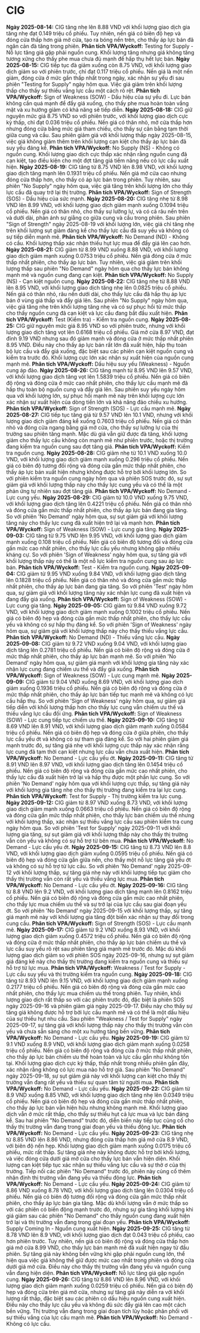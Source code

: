 # CIG

**Ngày 2025-08-14:** CIG tăng nhẹ lên 8.88 VND với khối lượng giao dịch gia tăng nhẹ đạt 0.149 triệu cổ phiếu. Tuy nhiên, nến giá có biên độ hẹp và đóng cửa thấp hơn giá mở cửa, tạo ra bóng nến trên, cho thấy áp lực bán đã ngăn cản đà tăng trong phiên. **Phân tích VPA/Wyckoff:** Testing for Supply - Nỗ lực tăng giá gặp phải nguồn cung. Khối lượng tăng nhưng giá không tăng tương xứng cho thấy phe mua chưa đủ mạnh để hấp thụ hết lực bán.
**Ngày 2025-08-15:** CIG tiếp tục đà giảm xuống còn 8.75 VND, với khối lượng giao dịch giảm so với phiên trước, chỉ đạt 0.117 triệu cổ phiếu. Nến giá là một nến giảm, đóng cửa ở mức gần thấp nhất trong ngày, xác nhận sự yếu đi sau phiên "Testing for Supply" ngày hôm qua. Việc giá giảm trên khối lượng thấp cho thấy sự thiếu vắng lực cầu một cách rõ rệt. **Phân tích VPA/Wyckoff:** Sign of Weakness (SOW) - Dấu hiệu của sự yếu đi. Lực bán không cần quá mạnh để đẩy giá xuống, cho thấy phe mua hoàn toàn vắng mặt và xu hướng giảm có khả năng sẽ tiếp diễn.
**Ngày 2025-08-18:** CIG giữ nguyên mức giá 8.75 VND so với phiên trước, với khối lượng giao dịch cực kỳ thấp, chỉ đạt 0.036 triệu cổ phiếu. Nến giá có thân nhỏ, mở cửa thấp hơn nhưng đóng cửa bằng mức giá tham chiếu, cho thấy sự cân bằng tạm thời giữa cung và cầu. Sau phiên giảm giá với khối lượng thấp ngày 2025-08-15, việc giá không giảm thêm trên khối lượng cạn kiệt cho thấy áp lực bán đã suy yếu đáng kể. **Phân tích VPA/Wyckoff:** No Supply (NS) - Không có nguồn cung. Khối lượng giao dịch cực thấp xác nhận rằng nguồn cung đã cạn kiệt, tạo điều kiện cho một đợt tăng giá tiềm năng nếu có lực cầu xuất hiện.
**Ngày 2025-08-19:** CIG tăng từ 8.75 VND lên 8.98 VND, với khối lượng giao dịch tăng mạnh lên 0.1931 triệu cổ phiếu. Nến giá mở cửa cao nhưng đóng cửa thấp hơn, cho thấy có áp lực bán trong phiên. Tuy nhiên, sau phiên "No Supply" ngày hôm qua, việc giá tăng trên khối lượng lớn cho thấy lực cầu đã quay trở lại thị trường. **Phân tích VPA/Wyckoff:** Sign of Strength (SOS) - Dấu hiệu của sức mạnh.
**Ngày 2025-08-20:** CIG tăng nhẹ từ 8.98 VND lên 8.99 VND, với khối lượng giao dịch giảm mạnh xuống 0.1094 triệu cổ phiếu. Nến giá có thân nhỏ, cho thấy sự lưỡng lự, và có cả râu nến trên và dưới dài, phản ánh sự giằng co giữa cung và cầu trong phiên. Sau phiên "Sign of Strength" ngày 2025-08-19 với khối lượng lớn, việc giá chỉ tăng nhẹ trên khối lượng sụt giảm đáng kể cho thấy lực cầu đã suy yếu và không có sự tiếp diễn mạnh mẽ. **Phân tích VPA/Wyckoff:** No Demand (ND) - Không có cầu. Khối lượng thấp xác nhận thiếu hụt lực mua để đẩy giá lên cao hơn.
**Ngày 2025-08-21:** CIG giảm từ 8.99 VND xuống 8.88 VND, với khối lượng giao dịch giảm mạnh xuống 0.0753 triệu cổ phiếu. Nến giá đóng cửa ở mức thấp nhất phiên, cho thấy áp lực bán. Tuy nhiên, việc giá giảm trên khối lượng thấp sau phiên "No Demand" ngày hôm qua cho thấy lực bán không mạnh mẽ và nguồn cung đang cạn kiệt. **Phân tích VPA/Wyckoff:** No Supply (NS) - Cạn kiệt nguồn cung.
**Ngày 2025-08-22:** CIG tăng nhẹ từ 8.88 VND lên 8.95 VND, với khối lượng giao dịch tăng nhẹ lên 0.0825 triệu cổ phiếu. Nến giá có thân nhỏ, râu nến dưới dài, cho thấy lực cầu đã hấp thụ áp lực bán ở vùng giá thấp và đẩy giá lên. Sau phiên "No Supply" ngày hôm qua, việc giá tăng nhẹ trên khối lượng tăng nhẹ và có sự phục hồi từ mức thấp cho thấy nguồn cung đã cạn kiệt và lực cầu đang bắt đầu xuất hiện. **Phân tích VPA/Wyckoff:** Test (Kiểm tra) - Kiểm tra nguồn cung.
**Ngày 2025-08-25:** CIG giữ nguyên mức giá 8.95 VND so với phiên trước, nhưng với khối lượng giao dịch tăng vọt lên 0.6168 triệu cổ phiếu. Giá mở cửa 8.97 VND, đạt đỉnh 9.19 VND nhưng sau đó giảm mạnh và đóng cửa ở mức thấp nhất phiên 8.95 VND. Điều này cho thấy áp lực bán rất lớn đã xuất hiện, hấp thụ toàn bộ lực cầu và đẩy giá xuống, đặc biệt sau các phiên cạn kiệt nguồn cung và kiểm tra trước đó. Khối lượng cực lớn xác nhận sự xuất hiện của nguồn cung mạnh mẽ. **Phân tích VPA/Wyckoff:** Dấu hiệu suy yếu (Weakness) - Nguồn cung áp đảo.
**Ngày 2025-08-26:** CIG tăng mạnh từ 8.95 VND lên 9.57 VND, với khối lượng giao dịch tăng vọt lên 1.5839 triệu cổ phiếu. Nến giá có biên độ rộng và đóng cửa ở mức cao nhất phiên, cho thấy lực cầu mạnh mẽ đã hấp thụ toàn bộ nguồn cung và đẩy giá lên. Sau phiên suy yếu ngày hôm qua với khối lượng lớn, sự phục hồi mạnh mẽ này trên khối lượng cực lớn xác nhận sự xuất hiện của dòng tiền lớn và khả năng đảo chiều xu hướng. **Phân tích VPA/Wyckoff:** Sign of Strength (SOS) - Lực cầu mạnh mẽ.
**Ngày 2025-08-27:** CIG tiếp tục tăng giá từ 9.57 VND lên 10.1 VND, nhưng với khối lượng giao dịch giảm đáng kể xuống 0.7603 triệu cổ phiếu. Nến giá có thân nhỏ và đóng cửa ngang bằng giá mở cửa, cho thấy sự lưỡng lự của thị trường sau phiên tăng mạnh. Mặc dù giá vẫn giữ được đà tăng, khối lượng giảm cho thấy lực cầu không còn mạnh mẽ như phiên trước, hoặc thị trường đang kiểm tra nguồn cung sau đợt tăng giá. **Phân tích VPA/Wyckoff:** Kiểm tra nguồn cung.
**Ngày 2025-08-28:** CIG giảm nhẹ từ 10.1 VND xuống 10.0 VND, với khối lượng giao dịch giảm mạnh xuống 0.296 triệu cổ phiếu. Nến giá có biên độ tương đối rộng và đóng cửa gần mức thấp nhất phiên, cho thấy áp lực bán xuất hiện nhưng không được hỗ trợ bởi khối lượng lớn. So với phiên kiểm tra nguồn cung ngày hôm qua và phiên SOS trước đó, sự sụt giảm giá với khối lượng thấp này cho thấy lực cung yếu và có thể là một phản ứng tự nhiên sau đợt tăng giá. **Phân tích VPA/Wyckoff:** No Demand - Lực cung yếu.
**Ngày 2025-08-29:** CIG giảm từ 10.0 VND xuống 9.75 VND, với khối lượng giao dịch tăng lên 0.4221 triệu cổ phiếu. Nến giá có thân nhỏ và đóng cửa gần mức thấp nhất phiên, cho thấy áp lực bán đang gia tăng. So với phiên 'No Demand' ngày hôm qua, sự sụt giảm giá với khối lượng tăng này cho thấy lực cung đã xuất hiện trở lại và mạnh hơn. **Phân tích VPA/Wyckoff:** Sign of Weakness (SOW) - Lực cung gia tăng.
**Ngày 2025-09-03:** CIG tăng từ 9.75 VND lên 9.95 VND, với khối lượng giao dịch giảm mạnh xuống 0.108 triệu cổ phiếu. Nến giá có biên độ tương đối và đóng cửa gần mức cao nhất phiên, cho thấy lực cầu yếu nhưng không gặp nhiều kháng cự. So với phiên 'Sign of Weakness' ngày hôm qua, sự tăng giá với khối lượng thấp này có thể là một nỗ lực kiểm tra nguồn cung sau áp lực bán. **Phân tích VPA/Wyckoff:** Test - Kiểm tra nguồn cung.
**Ngày 2025-09-04:** CIG giảm từ 9.95 VND xuống 9.84 VND, với khối lượng giao dịch tăng lên 0.1828 triệu cổ phiếu. Nến giá có thân nhỏ và đóng cửa gần mức thấp nhất phiên, cho thấy áp lực bán đang gia tăng. So với phiên 'Test' ngày hôm qua, sự giảm giá với khối lượng tăng này xác nhận lực cung đã xuất hiện và đang đẩy giá xuống. **Phân tích VPA/Wyckoff:** Sign of Weakness (SOW) - Lực cung gia tăng.
**Ngày 2025-09-05:** CIG giảm từ 9.84 VND xuống 9.72 VND, với khối lượng giao dịch giảm mạnh xuống 0.1002 triệu cổ phiếu. Nến giá có biên độ hẹp và đóng cửa gần mức thấp nhất phiên, cho thấy lực cầu yếu và không có sự hấp thụ đáng kể. So với phiên 'Sign of Weakness' ngày hôm qua, sự giảm giá với khối lượng thấp này cho thấy thiếu vắng lực cầu. **Phân tích VPA/Wyckoff:** No Demand (ND) - Thiếu vắng lực cầu.
**Ngày 2025-09-08:** CIG giảm từ 9.72 VND xuống 9.04 VND, với khối lượng giao dịch tăng lên 0.2781 triệu cổ phiếu. Nến giá có biên độ rộng và đóng cửa ở mức thấp nhất phiên, cho thấy áp lực bán mạnh mẽ. So với phiên 'No Demand' ngày hôm qua, sự giảm giá mạnh với khối lượng gia tăng này xác nhận lực cung đang chiếm ưu thế và đẩy giá xuống. **Phân tích VPA/Wyckoff:** Sign of Weakness (SOW) - Lực cung mạnh mẽ.
**Ngày 2025-09-09:** CIG giảm từ 9.04 VND xuống 8.69 VND, với khối lượng giao dịch giảm xuống 0.1936 triệu cổ phiếu. Nến giá có biên độ rộng và đóng cửa ở mức thấp nhất phiên, cho thấy áp lực bán tiếp tục mạnh mẽ và không có lực cầu hấp thụ. So với phiên 'Sign of Weakness' ngày hôm qua, sự giảm giá tiếp diễn với khối lượng thấp hơn cho thấy lực cung vẫn chiếm ưu thế và thiếu vắng lực cầu đối ứng. **Phân tích VPA/Wyckoff:** Sign of Weakness (SOW) - Lực cung tiếp tục chiếm ưu thế.
**Ngày 2025-09-10:** CIG tăng từ 8.69 VND lên 8.91 VND, với khối lượng giao dịch giảm mạnh xuống 0.0584 triệu cổ phiếu. Nến giá có biên độ hẹp và đóng cửa ở giữa phiên, cho thấy lực cầu yếu ớt và không có sự tham gia đáng kể. So với hai phiên giảm giá mạnh trước đó, sự tăng giá nhẹ với khối lượng cực thấp này xác nhận rằng lực cung đã tạm thời cạn kiệt nhưng lực cầu vẫn chưa xuất hiện. **Phân tích VPA/Wyckoff:** No Demand - Lực cầu yếu ớt.
**Ngày 2025-09-11:** CIG tăng từ 8.91 VND lên 8.97 VND, với khối lượng giao dịch tăng lên 0.1454 triệu cổ phiếu. Nến giá có biên độ rộng và đóng cửa gần mức cao nhất phiên, cho thấy lực cầu đã xuất hiện trở lại và hấp thụ được một phần lực cung. So với phiên 'No Demand' ngày hôm qua với khối lượng cực thấp, sự tăng giá này với khối lượng gia tăng nhẹ cho thấy thị trường đang kiểm tra lại lực cung. **Phân tích VPA/Wyckoff:** Test for Supply - Thị trường kiểm tra lực cung.
**Ngày 2025-09-12:** CIG giảm từ 8.97 VND xuống 8.73 VND, với khối lượng giao dịch giảm mạnh xuống 0.0663 triệu cổ phiếu. Nến giá có biên độ rộng và đóng cửa gần mức thấp nhất phiên, cho thấy lực bán chiếm ưu thế nhưng với khối lượng thấp, xác nhận sự thiếu vắng lực cầu sau phiên kiểm tra cung ngày hôm qua. So với phiên 'Test for Supply' ngày 2025-09-11 với khối lượng gia tăng, sự sụt giảm giá với khối lượng thấp này cho thấy thị trường vẫn còn yếu và không có sự hỗ trợ từ bên mua. **Phân tích VPA/Wyckoff:** No Demand - Lực cầu yếu ớt.
**Ngày 2025-09-15:** CIG tăng từ 8.73 VND lên 8.8 VND, với khối lượng giao dịch giảm xuống 0.0595 triệu cổ phiếu. Nến giá có biên độ hẹp và đóng cửa gần giữa nến, cho thấy một nỗ lực tăng giá yếu ớt và không có sự hỗ trợ từ lực cầu. So với phiên 'No Demand' ngày 2025-09-12 với khối lượng thấp, sự tăng giá nhẹ này với khối lượng tiếp tục giảm cho thấy thị trường vẫn còn rất yếu và thiếu vắng lực mua. **Phân tích VPA/Wyckoff:** No Demand - Lực cầu yếu ớt.
**Ngày 2025-09-16:** CIG tăng từ 8.8 VND lên 9.2 VND, với khối lượng giao dịch tăng mạnh lên 0.8162 triệu cổ phiếu. Nến giá có biên độ rộng và đóng cửa gần mức cao nhất phiên, cho thấy lực mua chiếm ưu thế và sự trở lại của lực cầu sau giai đoạn yếu ớt. So với phiên 'No Demand' ngày 2025-09-15 với khối lượng thấp, sự tăng giá mạnh mẽ này với khối lượng gia tăng đột biến xác nhận sự thay đổi trong cung cầu. **Phân tích VPA/Wyckoff:** Sign of Strength (SOS) - Lực cầu mạnh mẽ.
**Ngày 2025-09-17:** CIG giảm từ 9.2 VND xuống 8.93 VND, với khối lượng giao dịch giảm xuống 0.4572 triệu cổ phiếu. Nến giá có biên độ rộng và đóng cửa ở mức thấp nhất phiên, cho thấy áp lực bán chiếm ưu thế và lực cầu suy yếu rõ rệt sau phiên tăng giá mạnh mẽ trước đó. Mặc dù khối lượng giao dịch giảm so với phiên SOS ngày 2025-09-16, nhưng sự sụt giảm giá đáng kể này cho thấy thị trường đang kiểm tra nguồn cung và thiếu sự hỗ trợ từ lực mua. **Phân tích VPA/Wyckoff:** Weakness / Test for Supply - Lực cầu suy yếu và thị trường kiểm tra nguồn cung.
**Ngày 2025-09-18:** CIG tăng từ 8.93 VND lên 9.15 VND, với khối lượng giao dịch giảm mạnh xuống 0.2177 triệu cổ phiếu. Nến giá có biên độ rộng và đóng cửa gần mức cao nhất phiên, cho thấy lực mua chiếm ưu thế trong phiên. Tuy nhiên, khối lượng giao dịch rất thấp so với các phiên trước đó, đặc biệt là phiên SOS ngày 2025-09-16 và phiên giảm giá ngày 2025-09-17. Điều này cho thấy sự tăng giá không được hỗ trợ bởi lực cầu mạnh mẽ và có thể là một dấu hiệu của sự thiếu hụt nhu cầu. Sau phiên "Weakness / Test for Supply" ngày 2025-09-17, sự tăng giá với khối lượng thấp này cho thấy thị trường vẫn còn yếu và chưa sẵn sàng cho một xu hướng tăng bền vững. **Phân tích VPA/Wyckoff:** No Demand - Lực cầu yếu.
**Ngày 2025-09-19:** CIG giảm từ 9.1 VND xuống 8.9 VND, với khối lượng giao dịch giảm mạnh xuống 0.0258 triệu cổ phiếu. Nến giá có biên độ rộng và đóng cửa ở mức thấp nhất phiên, cho thấy áp lực bán chiếm ưu thế hoàn toàn và lực cầu gần như không tồn tại. Khối lượng giao dịch cực kỳ thấp, thấp nhất trong nhiều phiên gần đây, xác nhận rằng không có lực mua nào hỗ trợ giá. Sau phiên "No Demand" ngày 2025-09-18, sự sụt giảm giá này với khối lượng cạn kiệt cho thấy thị trường vẫn đang rất yếu và thiếu sự quan tâm từ người mua. **Phân tích VPA/Wyckoff:** No Demand - Lực cầu yếu.
**Ngày 2025-09-22:** CIG giảm từ 8.9 VND xuống 8.85 VND, với khối lượng giao dịch tăng nhẹ lên 0.0349 triệu cổ phiếu. Nến giá có biên độ hẹp và đóng cửa gần mức thấp nhất phiên, cho thấy áp lực bán vẫn hiện hữu nhưng không mạnh mẽ. Khối lượng giao dịch vẫn ở mức rất thấp, cho thấy sự thiếu hụt cả lực mua và lực bán đáng kể. Sau hai phiên "No Demand" trước đó, diễn biến này tiếp tục củng cố cho thấy thị trường vẫn đang trong giai đoạn yếu và thiếu động lực. **Phân tích VPA/Wyckoff:** No Demand - Lực cầu yếu.
**Ngày 2025-09-23:** CIG tăng nhẹ từ 8.85 VND lên 8.86 VND, nhưng đóng cửa thấp hơn giá mở cửa 8.9 VND, với biên độ nến hẹp. Khối lượng giao dịch giảm mạnh xuống 0.0175 triệu cổ phiếu, mức rất thấp. Sự tăng giá nhẹ này không được hỗ trợ bởi khối lượng, và việc đóng cửa dưới giá mở cửa cho thấy lực bán vẫn hiện diện. Khối lượng cạn kiệt tiếp tục xác nhận sự thiếu vắng lực cầu và sự thờ ơ của thị trường. Tiếp nối các phiên "No Demand" trước đó, phiên này củng cố thêm nhận định thị trường vẫn đang yếu và thiếu động lực. **Phân tích VPA/Wyckoff:** No Demand - Lực cầu yếu.
**Ngày 2025-09-24:** CIG giảm từ 8.86 VND xuống 8.78 VND, với khối lượng giao dịch tăng lên 0.0304 triệu cổ phiếu. Nến giá có biên độ tương đối rộng và đóng cửa gần mức thấp nhất phiên, cho thấy áp lực bán gia tăng. Mặc dù khối lượng vẫn ở mức thấp so với các phiên có biến động mạnh trước đó, nhưng sự gia tăng khối lượng khi giá giảm sau các phiên "No Demand" cho thấy nguồn cung đang xuất hiện trở lại và thị trường vẫn đang trong giai đoạn yếu. **Phân tích VPA/Wyckoff:** Supply Coming In - Nguồn cung xuất hiện.
**Ngày 2025-09-25:** CIG tăng từ 8.78 VND lên 8.9 VND, với khối lượng giao dịch đạt 0.043 triệu cổ phiếu, cao hơn phiên trước. Tuy nhiên, nến giá có biên độ rộng và đóng cửa thấp hơn giá mở cửa 8.99 VND, cho thấy lực bán mạnh mẽ đã xuất hiện ngay từ đầu phiên. Sự tăng giá này không bền vững khi gặp phải nguồn cung lớn, thể hiện qua việc giá không thể giữ được mức cao nhất trong phiên và đóng cửa dưới giá mở cửa. Điều này cho thấy thị trường vẫn đang yếu và nguồn cung vẫn đang hiện diện. **Phân tích VPA/Wyckoff:** Nỗ lực tăng giá gặp nguồn cung.
**Ngày 2025-09-26:** CIG tăng từ 8.86 VND lên 8.96 VND, với khối lượng giao dịch giảm mạnh xuống 0.0259 triệu cổ phiếu. Nến giá có biên độ hẹp và đóng cửa trên giá mở cửa, nhưng sự tăng giá này diễn ra với khối lượng rất thấp, đặc biệt sau các phiên có dấu hiệu nguồn cung xuất hiện. Điều này cho thấy lực cầu yếu và không đủ sức đẩy giá lên cao một cách bền vững. Thị trường vẫn đang trong giai đoạn tích lũy hoặc phân phối với sự thiếu vắng của lực cầu mạnh mẽ. **Phân tích VPA/Wyckoff:** No Demand - Không có lực cầu.
